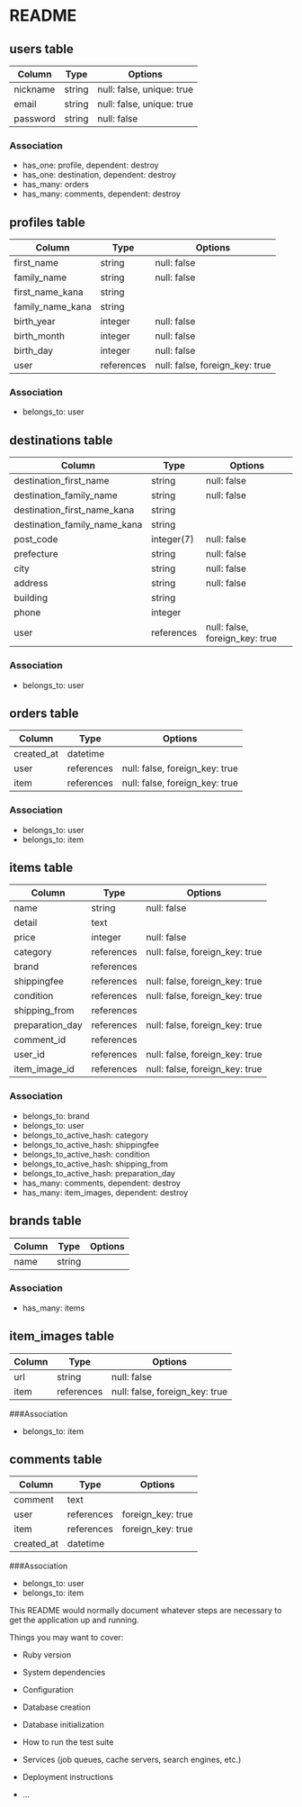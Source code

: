 # README


## users table

|Column|Type|Options|
|------|----| -------|
|nickname|string|null: false, unique: true|
|email|string|null: false, unique: true|
|password|string|null: false|

### Association
- has_one: profile, dependent: destroy
- has_one: destination, dependent: destroy
- has_many: orders
- has_many: comments, dependent: destroy


## profiles table

|Column|Type|Options|
|------|----|-------|
|first_name|string|null: false|
|family_name|string|null: false|
|first_name_kana|string||null: false|
|family_name_kana|string||null: false|
|birth_year|integer|null: false|
|birth_month|integer|null: false|
|birth_day|integer|null: false|
|user|references|null: false, foreign_key: true|

### Association
- belongs_to: user


## destinations table

|Column|Type|Options|
|------|----|-------|
|destination_first_name|string|null: false|
|destination_family_name|string|null: false|
|destination_first_name_kana|string||null: false|
|destination_family_name_kana|string||null: false|
|post_code|integer(7)|null: false|
|prefecture|string|null: false|
|city|string|null: false|
|address|string|null: false|
|building|string||
|phone|integer||
|user|references|null: false, foreign_key: true|

### Association
- belongs_to: user


## orders table
|Column|Type|Options|
|------|----|-------|
|created_at|datetime||
|user|references|null: false, foreign_key: true|
|item|references|null: false, foreign_key: true|

### Association
- belongs_to: user
- belongs_to: item


## items table

|Column|Type|Options|
|------|----|-------|
|name|string|null: false|
|detail|text||
|price|integer|null: false|
|category|references|null: false, foreign_key: true|
|brand|references||
|shippingfee|references|null: false, foreign_key: true|
|condition|references|null: false, foreign_key: true|
|shipping_from|references||null: false, foreign_key: true|
|preparation_day|references|null: false, foreign_key: true|
|comment_id|references||null: false, foreign_key: true|
|user_id|references|null: false, foreign_key: true|
|item_image_id|references|null: false, foreign_key: true|

### Association

- belongs_to: brand
- belongs_to: user
- belongs_to_active_hash: category
- belongs_to_active_hash: shippingfee
- belongs_to_active_hash: condition
- belongs_to_active_hash: shipping_from
- belongs_to_active_hash: preparation_day
- has_many: comments, dependent: destroy
- has_many: item_images, dependent: destroy


## brands table

|Column|Type|Options|
|------|----|-------|
|name|string||

### Association
- has_many: items


## item_images table

|Column|Type|Options|
|------|----|-------|
|url|string|null: false|
|item|references|null: false, foreign_key: true|

###Association

- belongs_to: item


## comments table

|Column|Type|Options|
|------|----|-------|
|comment|text||
|user|references|foreign_key: true|
|item|references|foreign_key: true|
|created_at|datetime||

###Association

- belongs_to: user
- belongs_to: item



This README would normally document whatever steps are necessary to get the
application up and running.

Things you may want to cover:

* Ruby version

* System dependencies

* Configuration

* Database creation

* Database initialization

* How to run the test suite

* Services (job queues, cache servers, search engines, etc.)

* Deployment instructions

* ...

